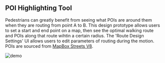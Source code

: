 POI Highlighting Tool
---

Pedestrians can greatly benefit from seeing what POIs are around them when they are routing from point A to B. This design prototype allows users to set a start and end point on a map, then see the optimal walking route and POIs along that route wihtin a certain radius. The 'Route Design Settings' UI allows users to edit parameters of routing during the motion.
POIs are sourced from [MapBox Streets V8](https://docs.mapbox.com/data/tilesets/reference/mapbox-streets-v8/).

![demo](test.gif)
